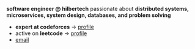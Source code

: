 
**software engineer @ hilbertech** passionate about **distributed systems, microservices, system design, databases, and problem solving**  

- **expert at codeforces** → [profile](https://codeforces.com/profile/its-ma7moud)  
- active on **leetcode** → [profile](https://leetcode.com/u/thefighter01/)  
- [email](mahmoud.ahmed.elboraey@gmail.com)
